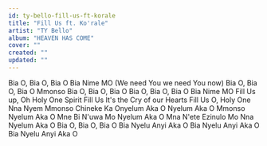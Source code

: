 ```yaml
---
id: ty-bello-fill-us-ft-korale
title: "Fill Us ft. Ko'rale"
artist: "TY Bello"
album: "HEAVEN HAS COME"
cover: ""
created: ""
updated: ""
---
```


Bia O, Bia O, Bia O
Bia Nime MO
(We need You
we need You now)
Bia O, Bia O, Bia O
Mmonso Bia O, Bia O, Bia O
Bia O, Bia O, Bia O
Bia Nime MO
Fill Us up, Oh Holy One
Spirit Fill Us
It's the Cry of our Hearts
Fill Us O, Holy One
Nna Nyem Mmonso Chineke
Ka Onyelum Aka O
Nyelum Aka O
Mmonso Nyelum Aka O
Mne Bi N'uwa Mo
Nyelum Aka O
Mna N'ete Ezinulo Mo
Nna Nyelum Aka O
Bia O, Bia O, Bia O
Bia Nyelu Anyi Aka O
Bia Nyelu Anyi Aka O
Bia Nyelu Anyi Aka O